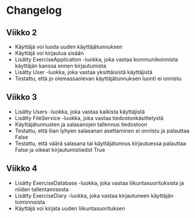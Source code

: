 # Changelog

## Viikko 2

- Käyttäjä voi luoda uuden käyttäjätunnuksen
- Käyttäjä voi kirjautua sisään
- Lisätty ExerciseApplication -luokka, joka vastaa kommunikoinnista käyttäjän kanssa ennen kirjautumista
- Lisätty User -luokka, joka vastaa yksittäisistä käyttäjistä
- Testattu, että jo olemassaolevan käyttäjätunnuksen luonti ei onnistu

## Viikko 3

- Lisätty Users -luokka, joka vastaa kaikista käyttäjistä
- Lisätty FileService -luokka, joka vastaa tiedostonkäsittelystä
- Käyttäjätunnusten ja salasanojen tallennus tiedostoon
- Testattu, että liian lyhyen salasanan asettaminen ei onnistu ja palauttaa False
- Testattu, että väärä salasana tai käyttäjätunnus kirjautuessa palauttaa False ja oikeat kirjautumistiedot True

## Viikko 4

- Lisätty ExerciseDatabase -luokka, joka vastaa liikuntasuorituksista ja niiden tallentamisesta
- Lisätty ExerciseDiary -luokka, joka vastaa kirjautuneen käyttäjän toiminnoista
- Käyttäjä voi kirjata uuden liikuntasuorituksen

